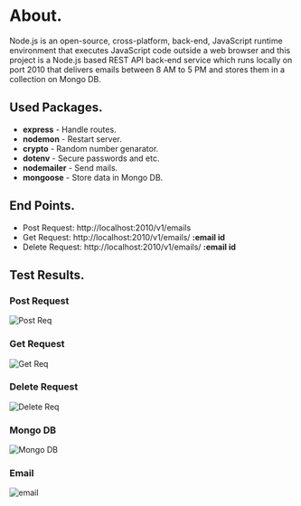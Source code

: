 # About.
Node.js is an open-source, cross-platform, back-end, JavaScript runtime environment that executes JavaScript code outside a web browser and this project is a Node.js based REST API back-end service which runs locally on port 2010 that delivers emails between 8 AM to 5 PM and stores them in a collection on Mongo DB.

## Used Packages.

  - **express** - Handle routes.
  - **nodemon** - Restart server.
  - **crypto** - Random number genarator.
  - **dotenv** - Secure passwords and etc.
  - **nodemailer** - Send mails.
  - **mongoose** - Store data in Mongo DB.
  
## End Points.

- Post Request: http://localhost:2010/v1/emails
- Get Request: http://localhost:2010/v1/emails/ **:email id**
- Delete Request: http://localhost:2010/v1/emails/ **:email id**

## Test Results.

### Post Request

![Post Req](https://user-images.githubusercontent.com/38062467/101287314-8a424680-3815-11eb-8688-3464010626dd.PNG)

### Get Request
![Get Req](https://user-images.githubusercontent.com/38062467/101287324-9c23e980-3815-11eb-804c-c7d342e56ae0.PNG)

### Delete Request
![Delete Req](https://user-images.githubusercontent.com/38062467/101287326-9e864380-3815-11eb-8af5-715b2eae8459.PNG)

### Mongo DB
![Mongo DB](https://user-images.githubusercontent.com/38062467/101287328-a0500700-3815-11eb-9b9b-150fb4917ae8.PNG)

### Email
![email](https://user-images.githubusercontent.com/38062467/101287503-9bd81e00-3816-11eb-9133-c3d53eb18063.PNG)
